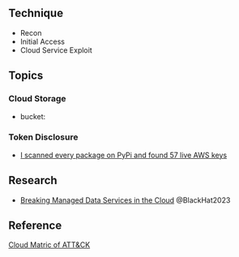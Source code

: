 ## Technique
 - Recon
 - Initial Access
 - Cloud Service Exploit


## Topics
### Cloud Storage
- bucket: 


### Token Disclosure
- [I scanned every package on PyPi and found 57 live AWS keys](https://tomforb.es/i-scanned-every-package-on-pypi-and-found-57-live-aws-keys/)


## Research
- [Breaking Managed Data Services in the Cloud](https://www.blackhat.com/asia-23/briefings/schedule/#breaking-managed-data-services-in-the-cloud-31187)  @BlackHat2023


## Reference
[Cloud Matric of ATT&CK](https://attack.mitre.org/matrices/enterprise/cloud/)
